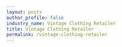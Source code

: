 ```yaml
---
layout: posts 
author_profile: false 
industry_name: Vintage Clothing Retailer
title: Vintage Clothing Retailer
permalink: /vintage-clothing-retailer
---
```

